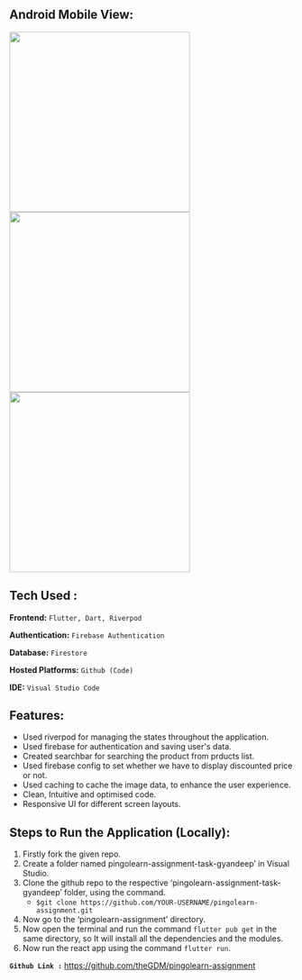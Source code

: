 ## **Android Mobile View:**
<p float="left">
  <img src="https://github.com/user-attachments/assets/9c058c96-9bbe-4f9c-8b24-eed31b677d21" width="320" />
  <img src="https://github.com/user-attachments/assets/0ef2b538-a732-4b4e-b579-33c506705a34" width="320" /> 
  <img src="https://github.com/user-attachments/assets/e5810e00-58e5-430e-ab89-7c80d32b9649" width="320" /> 
</p>

## **Tech Used :**
**Frontend:** `Flutter, Dart, Riverpod`

**Authentication:** `Firebase Authentication`

**Database:** `Firestore`

**Hosted Platforms:** `Github (Code)`

**IDE:** `Visual Studio Code`

## **Features:**
 - Used riverpod for managing the states throughout the application.
 - Used firebase for authentication and saving user's data.
 - Created searchbar for searching the product from prducts list.
 - Used firebase config to set whether we have to display discounted price or not.
 - Used caching to cache the image data, to enhance the user experience.
 - Clean, Intuitive and optimised code.
 - Responsive UI for different screen layouts.

## **Steps to Run the Application (Locally):**
1. Firstly fork the given repo.
2. Create a folder named pingolearn-assignment-task-gyandeep’ in Visual Studio.
3. Clone the github repo to the respective ‘pingolearn-assignment-task-gyandeep’ folder, using the command.
   - `$git clone https://github.com/YOUR-USERNAME/pingolearn-assignment.git`
4. Now go to the ‘pingolearn-assignment’ directory.
5. Now open the terminal and run the command `flutter pub get` in the same directory, so
    It will install all the dependencies and the modules.
6. Now run the react app using the command `flutter run`.


**`Github Link :`** https://github.com/theGDM/pingolearn-assignment
